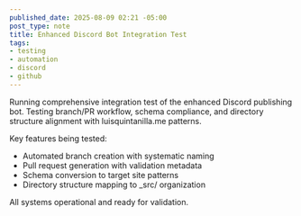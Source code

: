 ```yaml
---
published_date: 2025-08-09 02:21 -05:00
post_type: note
title: Enhanced Discord Bot Integration Test
tags:
- testing
- automation
- discord
- github
---
```


Running comprehensive integration test of the enhanced Discord publishing bot. Testing branch/PR workflow, schema compliance, and directory structure alignment with luisquintanilla.me patterns.

Key features being tested:
- Automated branch creation with systematic naming
- Pull request generation with validation metadata
- Schema conversion to target site patterns
- Directory structure mapping to _src/ organization

All systems operational and ready for validation.